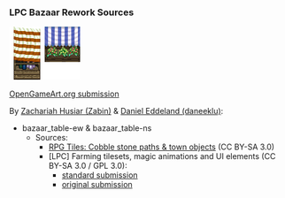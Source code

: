 ### LPC Bazaar Rework Sources

![Preview](preview.png)

[OpenGameArt.org submission](https://opengameart.org/node/81369)

By [Zachariah Husiar (Zabin)](https://opengameart.org/user/3356) & [Daniel Eddeland (daneeklu)](https://opengameart.org/user/2667):
- bazaar_table-ew & bazaar_table-ns
  - Sources:
    - [RPG Tiles: Cobble stone paths & town objects](https://opengameart.org/node/14914) (CC BY-SA 3.0)
    - [LPC] Farming tilesets, magic animations and UI elements (CC BY-SA 3.0 / GPL 3.0):
      - [standard submission](https://opengameart.org/node/11117)
      - [original submission](https://opengameart.org/content/farming-tilesets-magic-animations-and-ui-elements)
